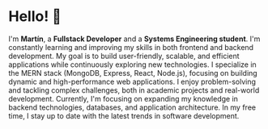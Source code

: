 <!DOCTYPE html>
<html lang="en">
<head>
    <meta charset="UTF-8">
    <meta name="viewport" content="width=device-width, initial-scale=1.0">
</head>
<body>
    <div class="container">
        <h1>Hello! 👋</h1>

  <p>
  I'm <strong>Martín</strong>, a <strong>Fullstack Developer</strong> and a <strong>Systems Engineering student</strong>. I'm constantly learning and improving my skills in both frontend and backend development. My goal is to build user-friendly, scalable, and efficient applications while continuously exploring new technologies.
I specialize in the MERN stack (MongoDB, Express, React, Node.js), focusing on building dynamic and high-performance web applications.
I enjoy problem-solving and tackling complex challenges, both in academic projects and real-world development. Currently, I'm focusing on expanding my knowledge in backend technologies, databases, and application architecture.
In my free time, I stay up to date with the latest trends in software development.
        </p>
      

